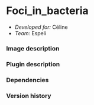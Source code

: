 # Foci_in_bacteria

* *Developed for:* Céline
* *Team:* Espeli




### Image description

### Plugin description

### Dependencies

### Version history


